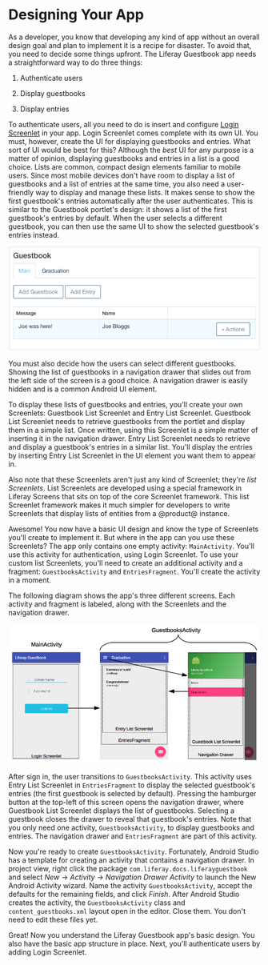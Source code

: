 # Designing Your App [](id=designing-your-app)

As a developer, you know that developing any kind of app without an overall
design goal and plan to implement it is a recipe for disaster. To avoid that,
you need to decide some things upfront. The Liferay Guestbook app needs a
straightforward way to do three things: 

1. Authenticate users

2. Display guestbooks

3. Display entries

To authenticate users, all you need to do is insert and configure 
[Login Screenlet](/develop/reference/-/knowledge_base/7-0/loginscreenlet-for-android) 
in your app. Login Screenlet comes complete with its own UI. You must, however, 
create the UI for displaying guestbooks and entries. What sort of UI would be 
best for this? Although the *best* UI for any purpose is a matter of opinion, 
displaying guestbooks and entries in a list is a good choice. Lists are common, 
compact design elements familiar to mobile users. Since most mobile devices 
don't have room to display a list of guestbooks and a list of entries at the 
same time, you also need a user-friendly way to display and manage these lists. 
It makes sense to show the first guestbook's entries automatically after the 
user authenticates. This is similar to the Guestbook portlet's design: it shows 
a list of the first guestbook's entries by default. When the user selects a 
different guestbook, you can then use the same UI to show the selected 
guestbook's entries instead. 

![Figure 1: By default, the first guestbook in the portlet is selected.](../../../images/guestbook-portlet.png)

You must also decide how the users can select different guestbooks. Showing the 
list of guestbooks in a navigation drawer that slides out from the left side of 
the screen is a good choice. A navigation drawer is easily hidden and is a 
common Android UI element. 

To display these lists of guestbooks and entries, you'll create your own 
Screenlets: Guestbook List Screenlet and Entry List Screenlet. Guestbook List 
Screenlet needs to retrieve guestbooks from the portlet and display them in a 
simple list. Once written, using this Screenlet is a simple matter of inserting 
it in the navigation drawer. Entry List Screenlet needs to retrieve and display 
a guestbook's entries in a similar list. You'll display the entries by inserting 
Entry List Screenlet in the UI element you want them to appear in. 

Also note that these Screenlets aren't just any kind of Screenlet; they're *list 
Screenlets*. List Screenlets are developed using a special framework in Liferay 
Screens that sits on top of the core Screenlet framework. This list Screenlet 
framework makes it much simpler for developers to write Screenlets that display 
lists of entities from a @product@ instance. 

Awesome! You now have a basic UI design and know the type of Screenlets you'll 
create to implement it. But where in the app can you use these Screenlets? The 
app only contains one empty activity: `MainActivity`. You'll use this activity 
for authentication, using Login Screenlet. To use your custom list Screenlets, 
you'll need to create an additional activity and a fragment: 
`GuestbooksActivity` and `EntriesFragment`. You'll create the activity in a 
moment. 

The following diagram shows the app's three different screens. Each activity and
fragment is labeled, along with the Screenlets and the navigation drawer. 

![Figure 2: The Liferay Guestbook app's design uses two activities and a fragment.](../../../images/android-app-design-screenlets.png)

After sign in, the user transitions to `GuestbooksActivity`. This activity uses 
Entry List Screenlet in `EntriesFragment` to display the selected guestbook's 
entries (the first guestbook is selected by default). Pressing the hamburger 
button at the top-left of this screen opens the navigation drawer, where 
Guestbook List Screenlet displays the list of guestbooks. Selecting a guestbook 
closes the drawer to reveal that guestbook's entries. Note that you only need 
one activity, `GuestbooksActivity`, to display guestbooks and entries. The 
navigation drawer and `EntriesFragment` are part of this activity. 

Now you're ready to create `GuestbooksActivity`. Fortunately, Android Studio has 
a template for creating an activity that contains a navigation drawer. In 
project view, right click the package `com.liferay.docs.liferayguestbook` and 
select *New* &rarr; *Activity* &rarr; *Navigation Drawer Activity* to launch the 
New Android Activity wizard. Name the activity `GuestbooksActivity`, accept 
the defaults for the remaining fields, and click *Finish*. After Android 
Studio creates the activity, the `GuestbooksActivity` class and 
`content_guestbooks.xml` layout open in the editor. Close them. You don't need 
to edit these files yet. 

Great! Now you understand the Liferay Guestbook app's basic design. You also 
have the basic app structure in place. Next, you'll authenticate users by adding 
Login Screenlet. 
